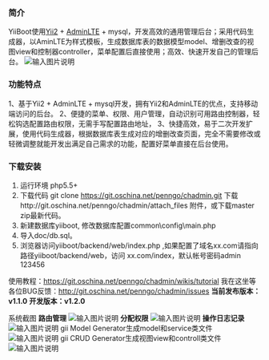 ### 简介

YiiBoot使用[Yii2](http://www.yiiframework.com/) + [AdminLTE](https://github.com/almasaeed2010/AdminLTE) + mysql，开发高效的通用管理后台；采用代码生成器，以AminLTE为样式模板，生成数据库表的数据模型model、增删改查的视图view和控制器controller，菜单配置后直接使用；高效、快速开发自己的管理后台。
![输入图片说明](http://git.oschina.net/uploads/images/2016/0816/131856_3b94983a_2349.png "在这里输入图片标题")

### 功能特点
1、基于Yii2 + AdminLTE + mysql开发，拥有Yii2和AdminLTE的优点，支持移动端访问的后台。
2、便捷的菜单、权限、用户管理，自动识别可用路由控制器，轻松钩选配置路由权限，无需手写配置路由地址，
3、快捷高效，易于二次开发扩展，使用代码生成器，根据数据库表生成对应的增删改查页面，完全不需要修改或轻微调整就能开发出满足自己需求的功能，配置好菜单直接在后台使用。

### 下载安装

1. 运行环境 php5.5+
2. 下载代码
git clone https://git.oschina.net/penngo/chadmin.git
下载http://git.oschina.net/penngo/chadmin/attach_files 附件，或下载master zip最新代码。
3. 新建数据库yiiboot, 修改数据库配置common\config\main.php
4. 导入doc/db.sql。
5. 浏览器访问yiiboot/backend/web/index.php ,如果配置了域名xx.com请指向路径yiiboot/backend/web，访问 xx.com/index，默认帐号密码admin 123456

使用教程：https://git.oschina.net/penngo/chadmin/wikis/tutorial
我在这坐等各位BUG反馈：http://git.oschina.net/penngo/chadmin/issues
 **当前发布版本：v1.1.0** 
 **开发版本：v1.2.0** 


系统截图
 **路由管理** 
![输入图片说明](http://git.oschina.net/uploads/images/2016/0816/125143_82438fd0_2349.png "在这里输入图片标题")
 **分配权限** 
![输入图片说明](http://git.oschina.net/uploads/images/2016/0816/130345_610f38f2_2349.png "在这里输入图片标题")
 **操作日志记录** 
![输入图片说明](http://git.oschina.net/uploads/images/2016/0816/130551_d7f7b3ab_2349.png "在这里输入图片标题")
gii Model Generator生成model和service类文件
![输入图片说明](http://git.oschina.net/uploads/images/2016/0816/131001_8ce731b1_2349.png "在这里输入图片标题")
gii CRUD Generator生成视图view和controll类文件
![输入图片说明](http://git.oschina.net/uploads/images/2016/0816/131219_46baf279_2349.png "在这里输入图片标题")


